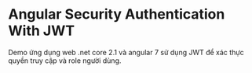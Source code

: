 # Angular Security Authentication With JWT
Demo ứng dụng web .net core 2.1 và angular 7 sử dụng JWT để xác thực quyền truy cập và role người dùng.
